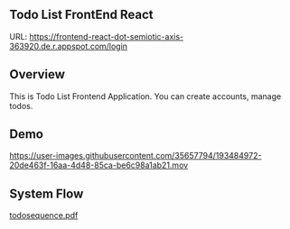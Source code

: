 ## Todo List FrontEnd React
URL: 
https://frontend-react-dot-semiotic-axis-363920.de.r.appspot.com/login

## Overview

This is Todo List Frontend Application. You can create accounts, manage todos.

## Demo



https://user-images.githubusercontent.com/35657794/193484972-20de463f-16aa-4d48-85ca-be6c98a1ab21.mov







## System Flow
[todosequence.pdf](https://github.com/michinoins/todoList-react/files/9698867/todosequence.2.pdf)
